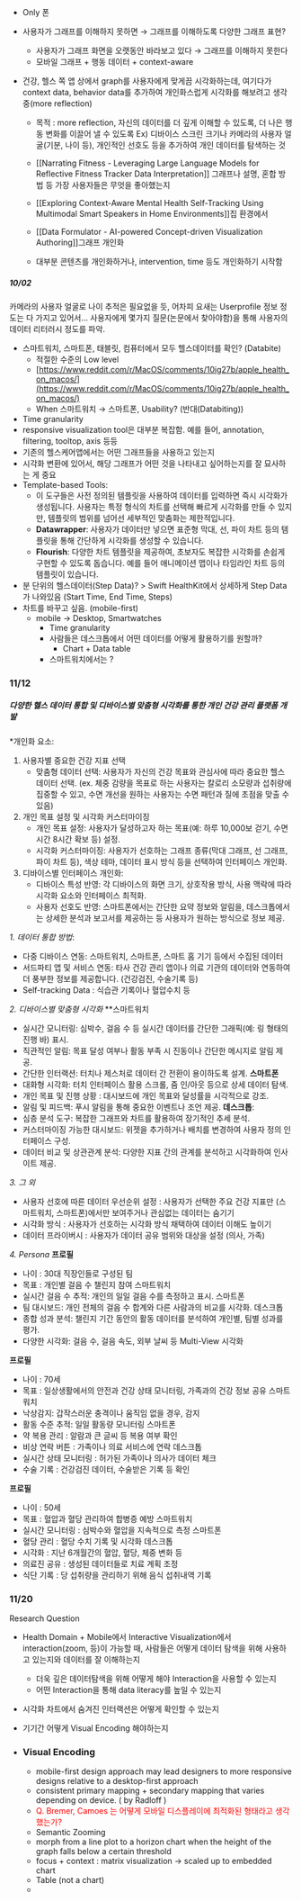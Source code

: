 
- Only 폰

- 사용자가 그래프를 이해하지 못하면 →  그래프를 이해하도록 다양한 그래프 표현?
	 - 사용자가 그래프 화면을 오랫동안 바라보고 있다 →  그래프를 이해하지 못한다
	 - 모바일 그래프 + 행동 데이터 + context-aware
- 건강, 헬스 쪽 앱 상에서 graph를 사용자에게 맞게끔 시각화하는데, 여기다가 context data, behavior data를 추가하여 개인화스럽게 시각화를 해보려고 생각중(more reflection)
	- 목적 : more reflection, 자신의 데이터를 더 깊게 이해할 수 있도록, 더 나은 행동 변화를 이끌어 낼 수 있도록
	Ex) 디바이스 스크린 크기나 카메라의 사용자 얼굴(기분, 나이 등), 개인적인 선호도 등을 추가하여 개인 데이터를 탐색하는 것

	- [[Narrating Fitness - Leveraging Large Language Models for Reflective Fitness Tracker Data Interpretation]] 그래프나 설명, 혼합 방법 등 가장 사용자들은 무엇을 좋아했는지
	- [[Exploring Context-Aware Mental Health Self-Tracking Using Multimodal Smart Speakers in Home Environments]]집 환경에서 
	- [[Data Formulator - AI-powered Concept-driven Visualization Authoring]]그래프 개인화
	- 대부분 콘텐츠를 개인화하거나, intervention, time 등도 개인화하기 시작함

##### 10/02
카메라의 사용자 얼굴로 나이 추적은 필요없을 듯, 어차피 요새는 Userprofile 정보 정도는 다 가지고 있어서...
사용자에게 몇가지 질문(논문에서 찾아야함)을 통해 사용자의 데이터 리터러시 정도를 파악.

- 스마트워치, 스마트폰, 태블릿, 컴퓨터에서 모두 헬스데이터를 확인? (Databite)
    - 적절한 수준의 Low level
    - [https://www.reddit.com/r/MacOS/comments/10ig27b/apple_health_on_macos/](https://www.reddit.com/r/MacOS/comments/10ig27b/apple_health_on_macos/)
    - When 스마트워치 → 스마트폰, Usability? (반대(Databiting))
- Time granularity
- responsive visualization tool은 대부분 복잡함. 예를 들어, annotation, filtering, tooltop, axis 등등
- 기존의 헬스케어앱에서는 어떤 그래프들을 사용하고 있는지
- 시각화 변환에 있어서, 해당 그래프가 어떤 것을 나타내고 싶어하는지를 잘 묘사하는 게 중요
- Template-based Tools:
	- 이 도구들은 사전 정의된 템플릿을 사용하여 데이터를 입력하면 즉시 시각화가 생성됩니다. 사용자는 특정 형식의 차트를 선택해 빠르게 시각화를 만들 수 있지만, 템플릿의 범위를 넘어선 세부적인 맞춤화는 제한적입니다.
    - **Datawrapper**: 사용자가 데이터만 넣으면 표준형 막대, 선, 파이 차트 등의 템플릿을 통해 간단하게 시각화를 생성할 수 있습니다.
    - **Flourish**: 다양한 차트 템플릿을 제공하여, 초보자도 복잡한 시각화를 손쉽게 구현할 수 있도록 돕습니다. 예를 들어 애니메이션 맵이나 타임라인 차트 등의 템플릿이 있습니다.
- 분 단위의 헬스데이터(Step Data)? > Swift HealthKit에서 상세하게 Step Data가 나와있음 (Start Time, End Time, Steps)
- 차트를 바꾸고 싶음. (mobile-first) 
	- mobile →  Desktop, Smartwatches
		- Time granularity 
		- 사람들은 데스크톱에서 어떤 데이터를 어떻게 활용하기를 원할까?
			- Chart + Data table
		- 스마트워치에서는 ?

### 11/12
##### 다양한 헬스 데이터 통합 및 디바이스별 맞춤형 시각화를 통한 개인 건강 관리 플랫폼 개발
*개인화 요소:
1. 사용자별 중요한 건강 지표 선택
    - 맞춤형 데이터 선택: 사용자가 자신의 건강 목표와 관심사에 따라 중요한 헬스 데이터 선택. (ex. 체중 감량을 목표로 하는 사용자는 칼로리 소모량과 섭취량에 집중할 수 있고, 수면 개선을 원하는 사용자는 수면 패턴과 질에 초점을 맞출 수 있음)
2. 개인 목표 설정 및 시각화 커스터마이징
    - 개인 목표 설정: 사용자가 달성하고자 하는 목표(예: 하루 10,000보 걷기, 수면 시간 8시간 확보 등) 설정.
    - 시각화 커스터마이징: 사용자가 선호하는 그래프 종류(막대 그래프, 선 그래프, 파이 차트 등), 색상 테마, 데이터 표시 방식 등을 선택하여 인터페이스 개인화.
3. 디바이스별 인터페이스 개인화:
    - 디바이스 특성 반영: 각 디바이스의 화면 크기, 상호작용 방식, 사용 맥락에 따라 시각화 요소와 인터페이스 최적화.
    - 사용자 선호도 반영: 스마트폰에서는 간단한 요약 정보와 알림을, 데스크톱에서는 상세한 분석과 보고서를 제공하는 등 사용자가 원하는 방식으로 정보 제공.

*1. 데이터 통합 방법*:
- 다중 디바이스 연동: 스마트워치, 스마트폰, 스마트 홈 기기 등에서 수집된 데이터
- 서드파티 앱 및 서비스 연동: 타사 건강 관리 앱이나 의료 기관의 데이터와 연동하여 더 풍부한 정보를 제공합니다. (건강검진, 수술기록 등)
- Self-tracking Data : 식습관 기록이나 혈압수치 등

 *2. 디바이스별 맞춤형 시각화*
**스마트워치
- 실시간 모니터링: 심박수, 걸음 수 등 실시간 데이터를 간단한 그래픽(예: 링 형태의 진행 바) 표시.
- 직관적인 알림: 목표 달성 여부나 활동 부족 시 진동이나 간단한 메시지로 알림 제공.
- 간단한 인터랙션: 터치나 제스처로 데이터 간 전환이 용이하도록 설계.
**스마트폰**
- 대화형 시각화: 터치 인터페이스 활용 스크롤, 줌 인/아웃 등으로 상세 데이터 탐색.
- 개인 목표 및 진행 상황 : 대시보드에 개인 목표와 달성률을 시각적으로 강조.
- 알림 및 피드백: 푸시 알림을 통해 중요한 이벤트나 조언 제공.
**데스크톱**:
- 심층 분석 도구: 복잡한 그래프와 차트를 활용하여 장기적인 추세 분석.
- 커스터마이징 가능한 대시보드: 위젯을 추가하거나 배치를 변경하여 사용자 정의 인터페이스 구성.
- 데이터 비교 및 상관관계 분석: 다양한 지표 간의 관계를 분석하고 시각화하여 인사이트 제공.

*3. 그 외*
- 사용자 선호에 따른 데이터 우선순위 설정 : 사용자가 선택한 주요 건강 지표만 (스마트워치, 스마트폰)에서만 보여주거나 관심없는 데이터는 숨기기
- 시각화 방식 : 사용자가 선호하는 시각화 방식 채택하여 데이터 이해도 높이기
- 데이터 프라이버시 : 사용자가 데이터 공유 범위와 대상을 설정 (의사, 가족)

*4. Persona*
**프로필**
- 나이 : 30대 직장인들로 구성된 팀
- 목표 : 개인별 걸음 수 챌린지 참여
스마트워치
- 실시간 걸음 수 추적: 개인의 일일 걸음 수를 측정하고 표시.
스마트폰
- 팀 대시보드: 개인 전체의 걸음 수 합계와 다른 사람과의 비교를 시각화.
데스크톱
- 종합 성과 분석: 챌린지 기간 동안의 활동 데이터를 분석하여 개인별, 팀별 성과를 평가.
- 다양한 시각화: 걸음 수, 걸음 속도, 외부 날씨 등 Multi-View 시각화

**프로필**
- 나이 : 70세
- 목표 : 일상생활에서의 안전과 건강 상태 모니터링, 가족과의 건강 정보 공유
스마트워치
- 낙상감지: 갑작스러운 충격이나 움직임 없을 경우, 감지
- 활동 수준 추적: 일일 활동량 모니터링
스마트폰
- 약 복용 관리 : 알람과 큰 글씨 등 복용 여부 확인
- 비상 연락 버튼 : 가족이나 의료 서비스에 연락
데스크톱
- 실시간 상태 모니터링 : 허가된 가족이나 의사가 데이터 체크
- 수술 기록 : 건강검진 데이터, 수술받은 기록 등 확인

**프로필**
- 나이 : 50세
- 목표 : 혈압과 혈당 관리하여 합병증 예방
스마트워치
- 실시간 모니터링 : 심박수와 혈압을 지속적으로 측정
스마트폰
- 혈당 관리 : 혈당 수치 기록 및 시각화
데스크톱
- 시각화 : 지난 6개월간의 혈압, 혈당, 체중 변화 등
- 의료진 공유 : 생성된 데이터들로 치료 계획 조정
- 식단 기록 : 당 섭취량을 관리하기 위해 음식 섭취내역 기록

### 11/20
Research Question
- Health Domain + Mobile에서 Interactive Visualization에서 interaction(zoom, 등)이 가능할 때, 사람들은 어떻게 데이터 탐색을 위해 사용하고 있는지와 데이터를 잘 이해하는지
	- 더욱 깊은 데이터탐색을 위해 어떻게 해야 Interaction을 사용할 수 있는지
	- 어떤 Interaction을 통해 data literacy를 높일 수 있는지
- 시각화 차트에서 숨겨진 인터랙션은 어떻게 확인할 수 있는지

- 기기간 어떻게 Visual Encoding 해야하는지
- ### Visual Encoding
	- mobile-first design approach may lead designers to more responsive designs relative to a desktop-first approach
	- consistent primary mapping + secondary mapping that varies depending on device. ( by Radloff )
	- <font color="#ff0000"> Q. Bremer, Camoes 는 어떻게 모바일 디스플레이에 최적화된 형태라고 생각했는가?</font>
	- Semantic Zooming
	- morph from a line plot to a horizon chart when the height of the graph falls below a certain threshold
	- focus + context : matrix visualization →  scaled up to embedded chart
	- Table (not a chart)
	- 